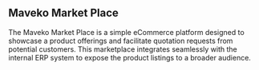 ## Maveko Market Place

The Maveko Market Place is a simple eCommerce platform designed to showcase a product offerings and facilitate quotation requests from potential customers. This marketplace integrates seamlessly with the internal ERP system to expose the product listings to a broader audience.

